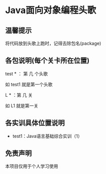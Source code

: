 # Java面向对象编程头歌

## 温馨提示

将代码放到头歌上跑时，记得去除包名(package)

## 各包说明(每个关卡所在位置)

test * ： 第 几 个头歌
 
如 test1 就是第一个头歌
 
L * ：第 几 关
 
如 L1 就是第一关
 
## 各实训具体位置说明

- test1：Java语言基础综合实训（1）

## 免责声明

本项目仅用于个人学习使用
